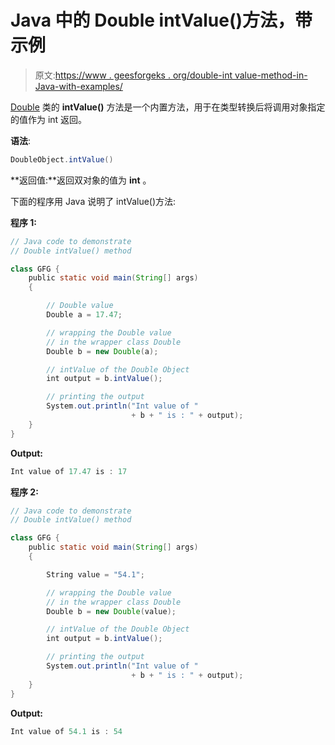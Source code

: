 # Java 中的 Double intValue()方法，带示例

> 原文:[https://www . geesforgeks . org/double-int value-method-in-Java-with-examples/](https://www.geeksforgeeks.org/double-intvalue-method-in-java-with-examples/)

[Double](https://www.geeksforgeeks.org/java-lang-double-class-java/) 类的 **intValue()** 方法是一个内置方法，用于在类型转换后将调用对象指定的值作为 int 返回。

**语法**:

```java
DoubleObject.intValue()
```

**返回值:**返回双对象的值为 **int** 。

下面的程序用 Java 说明了 intValue()方法:

**程序 1:**

```java
// Java code to demonstrate
// Double intValue() method

class GFG {
    public static void main(String[] args)
    {

        // Double value
        Double a = 17.47;

        // wrapping the Double value
        // in the wrapper class Double
        Double b = new Double(a);

        // intValue of the Double Object
        int output = b.intValue();

        // printing the output
        System.out.println("Int value of "
                           + b + " is : " + output);
    }
}
```

**Output:**

```java
Int value of 17.47 is : 17

```

**程序 2:**

```java
// Java code to demonstrate
// Double intValue() method

class GFG {
    public static void main(String[] args)
    {

        String value = "54.1";

        // wrapping the Double value
        // in the wrapper class Double
        Double b = new Double(value);

        // intValue of the Double Object
        int output = b.intValue();

        // printing the output
        System.out.println("Int value of "
                           + b + " is : " + output);
    }
}
```

**Output:**

```java
Int value of 54.1 is : 54

```